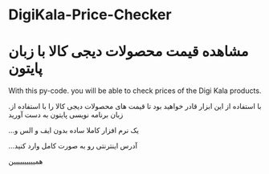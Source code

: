 # DigiKala-Price-Checker
# مشاهده قیمت محصولات دیجی کالا با  زبان پایتون
With this py-code. you will be able to check prices of the Digi Kala products.

.با استفاده از این ابزار قادر خواهید بود تا قیمت های محصولات دیجی کالا را با استفاده از زبان برنامه نویسی پایتون به دست آورید

...یک نرم افزار کاملا ساده بدون ایف و الس و

...آدرس اینترنتی رو به صورت کامل وارد کنید

همیییییییییین
